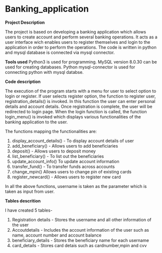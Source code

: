 # Banking_application

**Project Description**

The project is based on developing a banking application which allows users to create account and perform several banking operations. It acts as a user interface wich enables users to register themselves and login to the application in order to perform the operations. The code is written in python and mysql database is connected via mysql connector.

**Tools used**
Python3 is used for programming. MySQL version 8.0.30 can be used for creating databases. Python mysql-connector is used for connecting python with mysql databse.


**Code description**

The execution of the program starts with a menu for user to select option to login or register.
If user selects register option, the function to register user, registration_details() is invoked. In this function the user can enter personal details and account details. Once registration is complete, the user will be redirected to login page.
When the login function is called, the function login_menu() is invoked which displays various functionalities of the banking application to the user.

The functions mapping the functionalities are:
1. display_account_details() - To display account details of user
2. add_beneficiary() - Allows users to add beneficiaries
3. deposit() - Allows users to deposit money
4. list_beneficiary() - To list out the beneficiaries
5. update_account_info() To update account information
6. transfer_fund() - To transfer funds across accounts
7. change_mpin() Allows users to change pin of existing cards
8. register_newcard() - Allows users to register new card

In all the above functions, username is taken as the parameter which is taken as input from user.

**Tables descrition**

I have created 5 tables- 

1. Registration details - Stores the username and all other information of the user
2. Accoutdetails - Includes the account information of the user such as name, account number and account balance
3. beneficiary_details -  Stores the beneficiary name for each username
4. card_details - Stores card detais such as cardnumber,mpin and cvv




